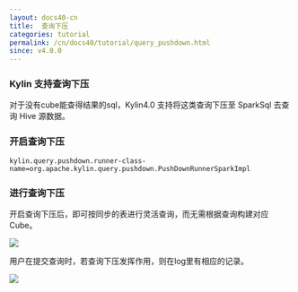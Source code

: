 ```yaml
---
layout: docs40-cn
title:  查询下压
categories: tutorial
permalink: /cn/docs40/tutorial/query_pushdown.html
since: v4.0.0
---
```


### Kylin 支持查询下压

对于没有cube能查得结果的sql，Kylin4.0 支持将这类查询下压至 SparkSql 去查询 Hive 源数据。

### 开启查询下压

```
kylin.query.pushdown.runner-class-name=org.apache.kylin.query.pushdown.PushDownRunnerSparkImpl
```

### 进行查询下压

开启查询下压后，即可按同步的表进行灵活查询，而无需根据查询构建对应Cube。

   ![](/images/tutorial/2.1/push_down/push_down_1.png)

用户在提交查询时，若查询下压发挥作用，则在log里有相应的记录。

   ![](/images/tutorial/2.1/push_down/push_down_2.png)
   